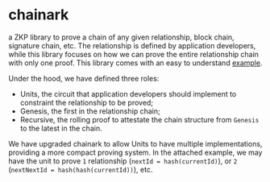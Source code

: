 # chainark
a ZKP library to prove a chain of any given relationship, block chain, signature chain, etc. The relationship is defined by application developers, while this library focuses on how we can prove the entire relationship chain with only one proof. This library comes with an easy to understand [example](example/README.md).

Under the hood, we have defined three roles:

- Units, the circuit that application developers should implement to constraint the relationship to be proved;
- Genesis, the first in the relationship chain;
- Recursive, the rolling proof to attestate the chain structure from `Genesis` to the latest in the chain.

We have upgraded chainark to allow Units to have multiple implementations, providing a more compact proving system. In the attached example, we may have the unit to prove `1` relationship (`nextId = hash(currentId)`), or `2` (`nextNextId = hash(hash(currentId))`), etc. 